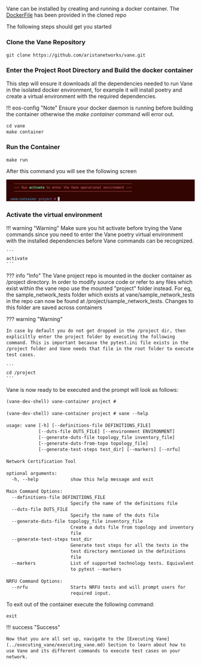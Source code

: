 Vane can be installed by creating and running a docker container. The [DockerFile](https://github.com/aristanetworks/vane/blob/develop/Dockerfile) has been provided in the cloned repo

The following steps should get you started

### Clone the Vane Repository

```
git clone https://github.com/aristanetworks/vane.git
```

### Enter the Project Root Directory and Build the docker container

This step will ensure it downloads all the dependencies needed to run Vane in the isolated docker environment, for example it will install poetry and create a virtual environment with the required dependencies.

!!! eos-config "Note"
    Ensure your docker daemon is running before building the container otherwise the *make container* command will error out.

```
cd vane
make container
```

### Run the Container

```
make run
```

After this command you will see the following screen

![Screenshot](../images/activate_vane.png)


### Activate the virtual environment

!!! warning "Warning"
    Make sure you hit activate before trying the Vane commands since you need to enter the Vane poetry virtual environment with the installed dependencies before Vane commands can be recognized.

    ```
    activate
    ```

??? info "Info"
    The Vane project repo is mounted in the docker container as /project directory. In order to modify source code or refer to any files which exist within the vane repo use the mounted "project" folder instead. For eg, the sample_network_tests folder which exists at vane/sample_network_tests  in the repo can now be found at /project/sample_network_tests. Changes to this folder are saved across containers

??? warning "Warning"

    In case by default you do not get dropped in the /project dir, then expliciltly enter the project folder by executing the following command. This is important because the pytest.ini file exists in the /project folder and Vane needs that file in the root folder to execute test cases.

    ```
    cd /project
    ```


Vane is now ready to be executed and the prompt will look as follows:

``` none
(vane-dev-shell) vane-container project #

(vane-dev-shell) vane-container project # vane --help

usage: vane [-h] [--definitions-file DEFINITIONS_FILE]
            [--duts-file DUTS_FILE] [--environment ENVIRONMENT]
            [--generate-duts-file topology_file inventory_file]
            [--generate-duts-from-topo topology_file]
            [--generate-test-steps test_dir] [--markers] [--nrfu]

Network Certification Tool

optional arguments:
  -h, --help            show this help message and exit

Main Command Options:
  --definitions-file DEFINITIONS_FILE
                        Specify the name of the definitions file
  --duts-file DUTS_FILE
                        Specify the name of the duts file
  --generate-duts-file topology_file inventory_file
                        Create a duts file from topology and inventory
                        file
  --generate-test-steps test_dir
                        Generate test steps for all the tests in the
                        test directory mentioned in the definitions
                        file
  --markers             List of supported technology tests. Equivalent
                        to pytest --markers

NRFU Command Options:
  --nrfu                Starts NRFU tests and will prompt users for
                        required input.
```

To exit out of the container execute the following command:

```
exit
```
!!! success "Success"

    Now that you are all set up, navigate to the [Executing Vane](../executing_vane/executing_vane.md) Section to learn about how to use Vane and its different commands to execute test cases on your network.